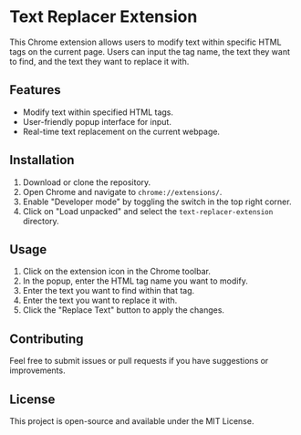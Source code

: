 # Text Replacer Extension

This Chrome extension allows users to modify text within specific HTML tags on the current page. Users can input the tag name, the text they want to find, and the text they want to replace it with.

## Features

- Modify text within specified HTML tags.
- User-friendly popup interface for input.
- Real-time text replacement on the current webpage.

## Installation

1. Download or clone the repository.
2. Open Chrome and navigate to `chrome://extensions/`.
3. Enable "Developer mode" by toggling the switch in the top right corner.
4. Click on "Load unpacked" and select the `text-replacer-extension` directory.

## Usage

1. Click on the extension icon in the Chrome toolbar.
2. In the popup, enter the HTML tag name you want to modify.
3. Enter the text you want to find within that tag.
4. Enter the text you want to replace it with.
5. Click the "Replace Text" button to apply the changes.

## Contributing

Feel free to submit issues or pull requests if you have suggestions or improvements.

## License

This project is open-source and available under the MIT License.